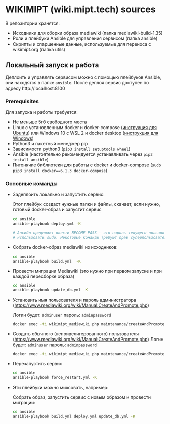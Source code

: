 # WIKIMIPT (wiki.mipt.tech) sources

В репозитории хранятся:
- Исходники для сборки образа mediawiki (папка mediawiki-build-1.35)
- Роли и плейбуки Ansible для управления сервисом (папка ansible)
- Скрипты и спаршенные данные, используемые для переноса с wikimipt.org (папка utils)

## Локальный запуск и работа

Деплоить и управлять сервисом можно с помощью плейбуков Ansible, они находятся в папке `ansible`. 
После деплоя сервис доступен по адресу http://localhost:8100

### Prerequisites
Для запуска и работы требуется:
- Не меньше 5гб свободного места
- Linux с установленным docker и docker-compose ([инструкция для Ubuntu](https://workshop.samcs.ru/confluence/pages/viewpage.action?pageId=35324146)) или Windows 10 с WSL 2 и docker desktop ([инструкция для Windows](https://workshop.samcs.ru/confluence/pages/viewpage.action?pageId=26706277))
- Python3 и пакетный менеджер pip
- Зависимости python3 (`pip3 install setuptools wheel`)
- Ansible (настоятельно рекомендуется устанавливать через `pip3 install ansible`)
- Питонячие библиотеки для работы с docker и docker-compose (`sudo pip3 install docker==6.1.3 docker-compose`)

### Основные команды

- Задеплоить локально и запустить сервис:

    Этот плейбук создаст нужные папки и файлы, скачает, если нужно, готовый docker-образ и запустит сервис 

    ```bash
    cd ansible
    ansible-playbook deploy.yml -K

    # Ансибл предложит ввести BECOME PASS - это пароль текущего пользователя, чтобы можно было 
    # использовать sudo. Некоторые команды требуют прав суперпользователя
    ```

- Собрать docker-образ mediawiki из исходников:

    ```bash
    cd ansible
    ansible-playbook build.yml  -K
    ```

- Провести миграции Mediawiki (это нужно при первом запуске и при каждой пересборке образа)
    ```bash
    cd ansible
    ansible-playbook update_db.yml -K
    ```
- Установить имя пользователя и пароль администратора (https://www.mediawiki.org/wiki/Manual:CreateAndPromote.php)

    Логин будет: `adminuser` пароль: `adminpassword`
    ```bash
    docker exec -ti wikimipt_mediawiki php maintenance/createAndPromote.php adminuser adminpassword --bureaucrat --sysop --interface-admin --custom-groups commentadmin, --force 
    ```    

- Создать обычного (непривелигерованного) пользователя (https://www.mediawiki.org/wiki/Manual:CreateAndPromote.php)
    Логин будет: `adminuser` пароль: `adminpassword`
    ```bash
    docker exec -ti wikimipt_mediawiki php maintenance/createAndPromote.php simpleuser simplepassword --force 
    ```

- Перезапустить сервис
    ```bash
    cd ansible
    ansible-playbook force_restart.yml -K
    ```

- Эти плейбуки можно миксовать, например:

    Собрать образ, запустить сервис с новым образом и провести миграции:

    ```bash
    cd ansible
    ansible-playbook build.yml deploy.yml update_db.yml -K
    ```
